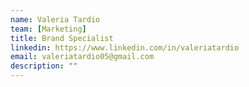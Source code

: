 ```yaml
---
name: Valeria Tardio
team: [Marketing]
title: Brand Specialist
linkedin: https://www.linkedin.com/in/valeriatardio
email: valeriatardio05@gmail.com
description: ""
---
```

